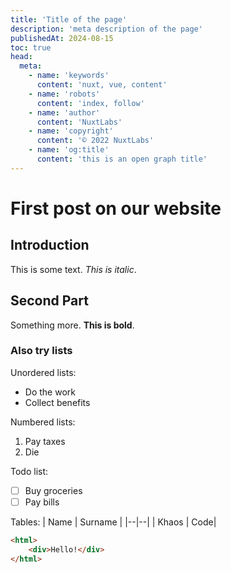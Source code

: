 ```yaml
---
title: 'Title of the page'
description: 'meta description of the page'
publishedAt: 2024-08-15
toc: true
head:
  meta:
    - name: 'keywords'
      content: 'nuxt, vue, content'
    - name: 'robots'
      content: 'index, follow'
    - name: 'author'
      content: 'NuxtLabs'
    - name: 'copyright'
      content: '© 2022 NuxtLabs'
    - name: 'og:title'
      content: 'this is an open graph title'
---
```

# First post on our website
## Introduction
This is some text. *This is italic*.

## Second Part
Something more. **This is bold**.

### Also try lists
Unordered lists:
- Do the work
- Collect benefits

Numbered lists:

1. Pay taxes
2. Die

Todo list:
- [ ] Buy groceries
- [ ] Pay bills

Tables:
| Name | Surname |
|--|--|
| Khaos | Code|

```html
<html>
	<div>Hello!</div>
</html>
```

[//]: # ([Go to the second article]&#40;/blog/second&#41;)